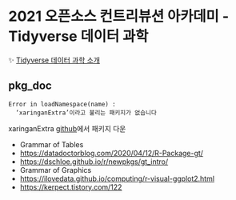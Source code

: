 # 2021 오픈소스 컨트리뷰션 아카데미 - Tidyverse 데이터 과학

<!---
<img src = "https://www.tidyverse.org/images/tidyverse-default.png" width="12%" height="12%">
--->

✨ [Tidyverse 데이터 과학 소개](https://drive.google.com/file/d/1AFbgEz_hTackz9wzVgfKZ50CKZCtuCXs/view?usp=sharing)

## pkg_doc
```
Error in loadNamespace(name) : 
  ‘xaringanExtra’이라고 불리는 패키지가 없습니다
```
xaringanExtra [github](https://github.com/gadenbuie/xaringanExtra/)에서 패키지 다운

* Grammar of Tables
 * https://datadoctorblog.com/2020/04/12/R-Package-gt/
 * https://dschloe.github.io/r/newpkgs/gt_intro/
* Grammar of Graphics
 * https://ilovedata.github.io/computing/r-visual-ggplot2.html
 * https://kerpect.tistory.com/122
